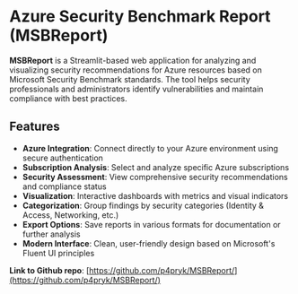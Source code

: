 # Azure Security Benchmark Report (MSBReport)

**MSBReport** is a Streamlit-based web application for analyzing and visualizing security recommendations for Azure resources based on Microsoft Security Benchmark standards. The tool helps security professionals and administrators identify vulnerabilities and maintain compliance with best practices.

## Features
- **Azure Integration**: Connect directly to your Azure environment using secure authentication
- **Subscription Analysis**: Select and analyze specific Azure subscriptions
- **Security Assessment**: View comprehensive security recommendations and compliance status
- **Visualization**: Interactive dashboards with metrics and visual indicators
- **Categorization**: Group findings by security categories (Identity & Access, Networking, etc.)
- **Export Options**: Save reports in various formats for documentation or further analysis
- **Modern Interface**: Clean, user-friendly design based on Microsoft's Fluent UI principles

**Link to Github repo**: [https://github.com/p4pryk/MSBReport/](https://github.com/p4pryk/MSBReport/)